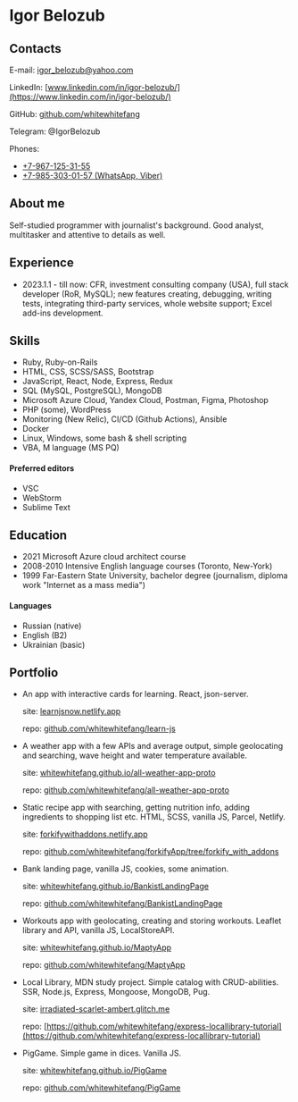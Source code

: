 # Igor Belozub

## Contacts

E-mail: [igor_belozub@yahoo.com](mailto:igor_belozub@yahoo.com)

LinkedIn: [www.linkedin.com/in/igor-belozub/](https://www.linkedin.com/in/igor-belozub/)

GitHub: [github.com/whitewhitefang](https://github.com/whitewhitefang)

Telegram: @IgorBelozub

Phones:

- [+7-967-125-31-55](tel:79671253155)
- [+7-985-303-01-57 (WhatsApp, Viber)](tel:79853030157)


## About me

Self-studied programmer with journalist's background. Good analyst, multitasker and attentive to details as well. 


## Experience

- 2023.1.1 - till now: CFR, investment consulting company (USA), full stack developer (RoR, MySQL); new features creating, debugging, writing tests, integrating third-party services, whole website support; Excel add-ins development.


## Skills

- Ruby, Ruby-on-Rails
- HTML, CSS, SCSS/SASS, Bootstrap
- JavaScript, React, Node, Express, Redux
- SQL (MySQL, PostgreSQL), MongoDB
- Microsoft Azure Cloud, Yandex Cloud, Postman, Figma, Photoshop
- PHP (some), WordPress
- Monitoring (New Relic), CI/CD (Github Actions), Ansible
- Docker
- Linux, Windows, some bash & shell scripting
- VBA, M language (MS PQ)


#### Preferred editors

- VSC
- WebStorm
- Sublime Text


## Education

- 2021 Microsoft Azure cloud architect course
- 2008-2010 Intensive English language courses (Toronto, New-York)
- 1999 Far-Eastern State University, bachelor degree (journalism, diploma work "Internet as a mass media")


#### Languages

- Russian (native)
- English (B2)
- Ukrainian (basic)


## Portfolio

- An app with interactive cards for learning. React, json-server.

    site: [learnjsnow.netlify.app](https://learnjsnow.netlify.app/)

    repo: [github.com/whitewhitefang/learn-js](https://github.com/whitewhitefang/learn-js/)

- A weather app with a few APIs and average output, simple geolocating and searching, wave height and water temperature available.

    site: [whitewhitefang.github.io/all-weather-app-proto](https://whitewhitefang.github.io/all-weather-app-proto/)

    repo: [github.com/whitewhitefang/all-weather-app-proto](https://github.com/whitewhitefang/all-weather-app-proto)

- Static recipe app with searching, getting nutrition info, adding ingredients to shopping list etc. HTML, SCSS, vanilla JS, Parcel, Netlify.

    site: [forkifywithaddons.netlify.app](https://forkifywithaddons.netlify.app/)

    repo: [github.com/whitewhitefang/forkifyApp/tree/forkify_with_addons](https://github.com/whitewhitefang/forkifyApp/tree/forkify_with_addons)

- Bank landing page, vanilla JS, cookies, some animation.

    site: [whitewhitefang.github.io/BankistLandingPage](https://whitewhitefang.github.io/BankistLandingPage/)

    repo: [github.com/whitewhitefang/BankistLandingPage](https://github.com/whitewhitefang/BankistLandingPage)

- Workouts app with geolocating, creating and storing workouts. Leaflet library and API, vanilla JS, LocalStoreAPI.

    site: [whitewhitefang.github.io/MaptyApp](https://whitewhitefang.github.io/MaptyApp/)

    repo: [github.com/whitewhitefang/MaptyApp](https://github.com/whitewhitefang/MaptyApp)

- Local Library, MDN study project. Simple catalog with CRUD-abilities. SSR, Node.js, Express, Mongoose, MongoDB, Pug.

    site: [irradiated-scarlet-ambert.glitch.me](https://irradiated-scarlet-ambert.glitch.me)

    repo: [https://github.com/whitewhitefang/express-locallibrary-tutorial](https://github.com/whitewhitefang/express-locallibrary-tutorial)

- PigGame. Simple game in dices. Vanilla JS.

    site: [whitewhitefang.github.io/PigGame](https://whitewhitefang.github.io/PigGame/)

    repo: [github.com/whitewhitefang/PigGame](https://github.com/whitewhitefang/PigGame)